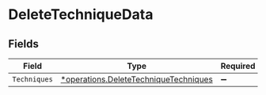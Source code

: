 # DeleteTechniqueData


## Fields

| Field                                                                                         | Type                                                                                          | Required                                                                                      | Description                                                                                   |
| --------------------------------------------------------------------------------------------- | --------------------------------------------------------------------------------------------- | --------------------------------------------------------------------------------------------- | --------------------------------------------------------------------------------------------- |
| `Techniques`                                                                                  | [*operations.DeleteTechniqueTechniques](../../models/operations/deletetechniquetechniques.md) | :heavy_minus_sign:                                                                            | N/A                                                                                           |